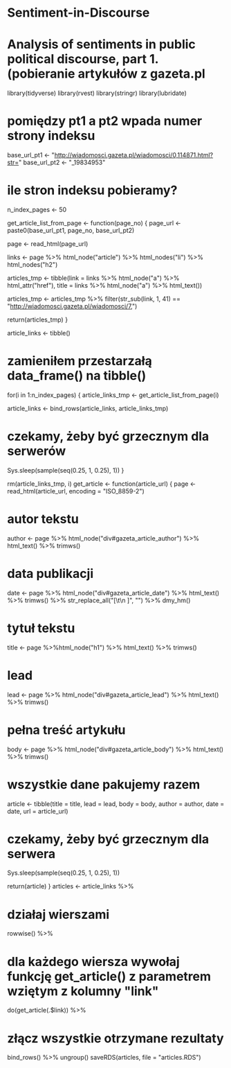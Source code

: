 # Sentiment-in-Discourse
# Analysis of sentiments in public political discourse, part 1. (pobieranie artykułów z gazeta.pl
library(tidyverse)
library(rvest)
library(stringr)
library(lubridate)

# pomiędzy pt1 a pt2 wpada numer strony indeksu
base_url_pt1 <- "http://wiadomosci.gazeta.pl/wiadomosci/0,114871.html?str="
base_url_pt2 <- "_19834953"
 
# ile stron indeksu pobieramy?
n_index_pages <- 50

get_article_list_from_page <- function(page_no) 
{
  page_url <- paste0(base_url_pt1, page_no, base_url_pt2)
  
  page <- read_html(page_url)
  
  links <- page %>%
     html_node("article") %>%
     html_nodes("li") %>%
     html_nodes("h2")
  
  articles_tmp <- tibble(link = links %>% html_node("a") %>% html_attr("href"),
                             title =  links %>% html_node("a") %>% html_text())
  
  articles_tmp <- articles_tmp %>%
     filter(str_sub(link, 1, 41) == "http://wiadomosci.gazeta.pl/wiadomosci/7,")
  
  return(articles_tmp)
}

article_links <- tibble()
 # zamieniłem przestarzałą data_frame() na tibble()
for(i in 1:n_index_pages) {
  article_links_tmp <- get_article_list_from_page(i)
 
  article_links <- bind_rows(article_links, article_links_tmp)
 
  # czekamy, żeby być grzecznym dla serwerów
  Sys.sleep(sample(seq(0.25, 1, 0.25), 1))
}
 
rm(article_links_tmp, i)
get_article <- function(article_url) {
  page <- read_html(article_url, encoding = "ISO_8859-2")
  
  # autor tekstu
  author <- page %>% html_node("div#gazeta_article_author") %>% html_text() %>% trimws()
  
  # data publikacji
  date <- page %>% html_node("div#gazeta_article_date") %>% html_text() %>% trimws() %>%
     str_replace_all("[\t\n ]", "") %>% dmy_hm()
  
  # tytuł tekstu
  title <- page %>%html_node("h1") %>% html_text() %>% trimws()
  
  # lead
  lead <- page %>% html_node("div#gazeta_article_lead") %>% html_text() %>% trimws()
 
  # pełna treść artykułu
  body <- page %>% html_node("div#gazeta_article_body") %>% html_text() %>% trimws()
  
  # wszystkie dane pakujemy razem
  article <- tibble(title = title,
                        lead = lead,
                        body = body,
                        author = author,
                        date = date,
                        url = article_url)
  
  # czekamy, żeby być grzecznym dla serwera
  Sys.sleep(sample(seq(0.25, 1, 0.25), 1))
 
  return(article)
}
articles <- article_links %>%
   # działaj wierszami
   rowwise() %>%
   # dla każdego wiersza wywołaj funkcję get_article() z parametrem wziętym z kolumny "link"
   do(get_article(.$link)) %>%
   # złącz wszystkie otrzymane rezultaty
   bind_rows() %>% 
   ungroup()
   saveRDS(articles, file = "articles.RDS")
